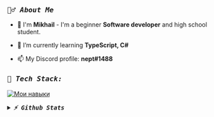 <h3 align="left"><samp><i><b>🙋‍♂️ About Me </b></i></samp></h3>

- 🔭 I'm **Mikhail** - I'm a beginner **Software developer** and high school student.

- 🌱 I’m currently learning **TypeScript, C#**

- 📫 My Discord profile: **nept#1488**


<h3 align="left"><samp><i><b>🚀 Tech Stack:</b></i></samp></h3>


  
[![ Мои навыки ](https://skillicons.dev/icons?i=typescript,nestjs,cs,dotnet,python,arduino)](https://skillicons.dev)

<details>
  <summary><samp><i><b>⚡ Github Stats</b></i></samp></summary>
  
  <a href="#">[![GitHub Streak](https://github-readme-streak-stats.herokuapp.com/?user=Neptunsk1y&theme=onedark)](https://git.io/streak-stats)</a>
  <a href="#">![Github stats](https://github-readme-stats.vercel.app/api?username=neptunsk1y&show_icons=true&theme=onedark&count_private=true&icon_color=0075ff&include_all_commits=true)</a>
  <a href="#">![Top Langs](https://github-readme-stats.vercel.app/api/top-langs/?username=neptunsk1y&layout=compact&theme=onedark&count_private=true&hide_border=true)
  <a href="https://wakatime.com/@Neptunsk1y">
    <img src="https://github-readme-stats.vercel.app/api/wakatime?username=Neptunsk1y&theme=onedark&layout=compact&langs_count=10" alt="Clashsoft Time Stats">
  </a>
</a>
</details>

</details>
